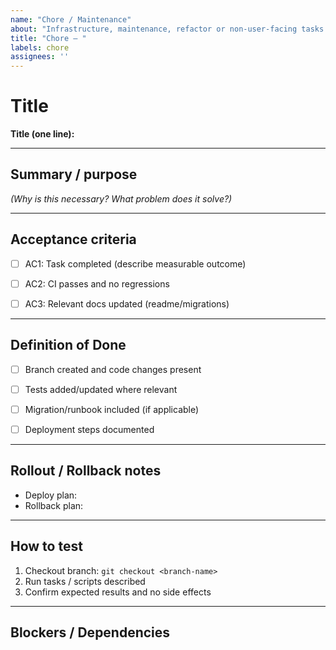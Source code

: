 ```yaml
---
name: "Chore / Maintenance"
about: "Infrastructure, maintenance, refactor or non-user-facing tasks."
title: "Chore — "
labels: chore
assignees: ''
---
```



# Title
**Title (one line):**


---


## Summary / purpose
*(Why is this necessary? What problem does it solve?)*


---


## Acceptance criteria
- [ ] AC1: Task completed (describe measurable outcome)
- [ ] AC2: CI passes and no regressions
- [ ] AC3: Relevant docs updated (readme/migrations)


---


## Definition of Done
- [ ] Branch created and code changes present
- [ ] Tests added/updated where relevant
- [ ] Migration/runbook included (if applicable)
- [ ] Deployment steps documented


---


## Rollout / Rollback notes
- Deploy plan:
- Rollback plan:


---


## How to test
1. Checkout branch: `git checkout <branch-name>`
2. Run tasks / scripts described
3. Confirm expected results and no side effects


---


## Blockers / Dependencies
